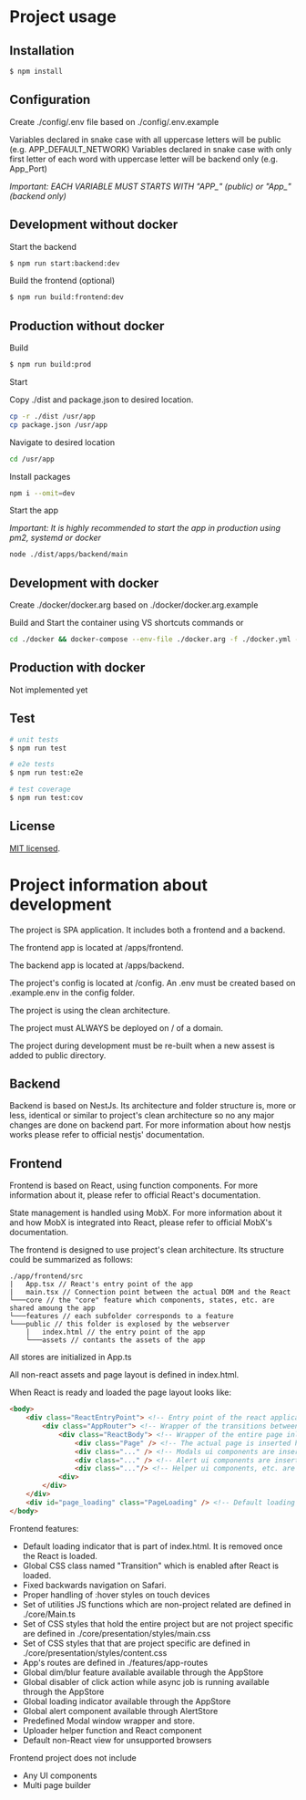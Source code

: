 # Project usage

## Installation

```bash
$ npm install
```

## Configuration

Create ./config/.env file based on ./config/.env.example

Variables declared in snake case with all uppercase letters will be public (e.g. APP_DEFAULT_NETWORK)
Variables declared in snake case with only first letter of each word with uppercase letter will be backend only (e.g. App_Port)

<em>Important: EACH VARIABLE MUST STARTS WITH "APP_" (public) or "App_" (backend only) </em>

## Development without docker

Start the backend

```bash
$ npm run start:backend:dev
```

Build the frontend (optional)

```bash
$ npm run build:frontend:dev
```

## Production without docker

Build

```bash
$ npm run build:prod
```

Start

Copy ./dist and package.json to desired location.
```bash
cp -r ./dist /usr/app
cp package.json /usr/app
```

Navigate to desired location
```bash
cd /usr/app
```

Install packages

```bash
npm i --omit=dev
```

Start the app

<em>Important: It is highly recommended to start the app in production using pm2, systemd or docker</em>

```bash
node ./dist/apps/backend/main
```

## Development with docker

Create ./docker/docker.arg based on ./docker/docker.arg.example

Build and Start the container using VS shortcuts commands or

```bash
cd ./docker && docker-compose --env-file ./docker.arg -f ./docker.yml -p cudos-dapp-boilerplate up --build
```

## Production with docker

Not implemented yet

## Test

```bash
# unit tests
$ npm run test

# e2e tests
$ npm run test:e2e

# test coverage
$ npm run test:cov
```

## License

[MIT licensed](LICENSE).


# Project information about development

The project is SPA application. It includes both a frontend and a backend.

The frontend app is located at /apps/frontend.

The backend app is located at /apps/backend.

The project's config is located at /config. An .env must be created based on .example.env in the config folder.

The project is using the clean architecture.

The project must ALWAYS be deployed on / of a domain.

The project during development must be re-built when a new assest is added to public directory.

## Backend

Backend is based on NestJs. Its architecture and folder structure is, more or less, identical or similar to project's clean architecture so no any major changes are done on backend part. For more information about how nestjs works please refer to official nestjs' documentation.

## Frontend

Frontend is based on React, using function components. For more information about it, please refer to official React's documentation.

State management is handled using MobX. For more information about it and how MobX is integrated into React, please refer to official MobX's documentation.

The frontend is designed to use project's clean architecture. Its structure could be summarized as follows:

```
./app/frontend/src
|   App.tsx // React's entry point of the app
|   main.tsx // Connection point between the actual DOM and the React
└───core // the "core" feature which components, states, etc. are shared amoung the app
└───features // each subfolder corresponds to a feature
└───public // this folder is explosed by the webserver
    |   index.html // the entry point of the app
    └───assets // contants the assets of the app

```

All stores are initialized in App.ts

All non-react assets and page layout is defined in index.html.

When React is ready and loaded the page layout looks like:

```html
<body>
    <div class="ReactEntryPoint"> <!-- Entry point of the react application. --> 
        <div class="AppRouter"> <!-- Wrapper of the transitions between pages. -->
            <div class="ReactBody"> <!-- Wrapper of the entire page inlcuding its ui helper components. -->
                <div class="Page" /> <!-- The actual page is inserted here. This is the actual ENTRY POINT of the app. -->
                <div class="..." /> <!-- Modals ui components are inserted here. -->
                <div class="..." /> <!-- Alert ui components are inserted here. -->
                <div class="..."/> <!-- Helper ui components, etc. are inserted here. -->
            <div>
        </div>
    </div>
    <div id="page_loading" class="PageLoading" /> <!-- Default loading indicator. --> 
</body>
```

Frontend features:
- Default loading indicator that is part of index.html. It is removed once the React is loaded.
- Global CSS class named "Transition" which is enabled after React is loaded.
- Fixed backwards navigation on Safari.
- Proper handling of :hover styles on touch devices
- Set of utilities JS functions which are non-project related are defined in ./core/Main.ts
- Set of CSS styles that hold the entire project but are not project specific are defined in ./core/presentation/styles/main.css
- Set of CSS styles that that are project specific are defined in ./core/presentation/styles/content.css
- App's routes are defined in ./features/app-routes
- Global dim/blur feature available available through the AppStore
- Global disabler of click action while async job is running available through the AppStore
- Global loading indicator available through the AppStore
- Global alert component available through AlertStore
- Predefined Modal window wrapper and store.
- Uploader helper function and React component
- Default non-React view for unsupported browsers

Frontend project does not include
- Any UI components
- Multi page builder


